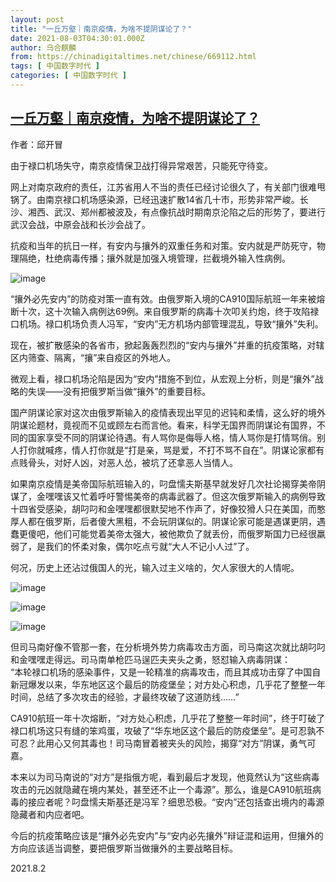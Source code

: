 ```yaml
---
layout: post
title: "一丘万壑｜南京疫情，为啥不提阴谋论了？"
date: 2021-08-03T04:30:01.000Z
author: 乌合麒麟
from: https://chinadigitaltimes.net/chinese/669112.html
tags: [ 中国数字时代 ]
categories: [ 中国数字时代 ]
---
```

<!--1627965001000-->
[一丘万壑｜南京疫情，为啥不提阴谋论了？](https://chinadigitaltimes.net/chinese/669112.html)
------

<div>
<p>作者：邱开冒</p><p>由于禄口机场失守，南京疫情保卫战打得异常艰苦，只能死守待变。</p><p>网上对南京政府的责任，江苏省用人不当的责任已经讨论很久了，有关部门很难甩锅了。由南京禄口机场感染源，已经迅速扩散14省几十市，形势非常严峻。长沙、湘西、武汉、郑州都被波及，有点像抗战时期南京沦陷之后的形势了，要进行武汉会战，中原会战和长沙会战了。</p><p>抗疫和当年的抗日一样，有安内与攘外的双重任务和对策。安内就是严防死守，物理隔绝，杜绝病毒传播；攘外就是加强入境管理，拦截境外输入性病例。</p><p><img src="https://chinadigitaltimes.net/chinese/files/2021/08/post-669112-6108c5ce47f36." alt="image" /></p><p>“攘外必先安内”的防疫对策一直有效。由俄罗斯入境的CA910国际航班一年来被熔断十次，这十次输入病例达69例。来自俄罗斯的病毒十次叩关约炮，终于攻陷禄口机场。禄口机场负责人冯军，“安内”无方机场内部管理混乱，导致“攘外”失利。</p><p>现在，被扩散感染的各省市，掀起轰轰烈烈的“安内与攘外”并重的抗疫策略，对辖区内筛查、隔离，“攘”来自疫区的外地人。</p><p>微观上看，禄口机场沦陷是因为“安内”措施不到位，从宏观上分析，则是“攘外”战略的失误——没有把俄罗斯当做“攘外”的重要目标。</p><p>国产阴谋论家对这次由俄罗斯输入的疫情表现出罕见的迟钝和柔情，这么好的境外阴谋论题材，竟视而不见或顾左右而言他。看来，科学无国界而阴谋论有国界，不同的国家享受不同的阴谋论待遇。有人骂你是侮辱人格，情人骂你是打情骂俏。别人打你就喊疼，情人打你就是“打是亲，骂是爱，不打不骂不自在”。阴谋论家都有点贱骨头，对好人凶，对恶人怂，被坑了还拿恶人当情人。</p><p>如果南京疫情是美帝国际航班输入的，叼盘懦夫斯基早就发好几次社论揭穿美帝阴谋了，金嘿嘿该又忙着呼吁警惕美帝的病毒武器了。但这次俄罗斯输入的病例导致十四省受感染，胡叼叼和金嘿嘿都很默契地不作声了，好像狡猾人只在美国，而憨厚人都在俄罗斯，后者傻大黑粗，不会玩阴谋似的。阴谋论家可能是遇谋更阴，遇蠢更傻吧，他们可能觉着美帝太强大，被他欺负了就丢份，而俄罗斯国力已经很羸弱了，是我们的怀柔对象，偶尔吃点亏就“大人不记小人过”了。</p><p>何况，历史上还沾过俄国人的光，输入过主义啥的，欠人家很大的人情呢。</p><p><img src="https://chinadigitaltimes.net/chinese/files/2021/08/post-669112-6108c5ce6e445." alt="image" /></p><p><img src="https://chinadigitaltimes.net/chinese/files/2021/08/post-669112-6108c5cea28e0." alt="image" /></p><p><img src="https://chinadigitaltimes.net/chinese/files/2021/08/post-669112-6108c5ceccbc2." alt="image" /></p><p>但司马南好像不管那一套，在分析境外势力病毒攻击方面，司马南这次就比胡叼叼和金嘿嘿走得远。司马南单枪匹马逞匹夫夹头之勇，怒怼输入病毒阴谋：<br />“本轮禄口机场的感染事件，又是一轮精准的病毒攻击，而且其成功击穿了中国自新冠爆发以来，华东地区这个最后的防疫堡垒；对方处心积虑，几乎花了整整一年时间，总结了多次攻击的经验，才最终攻破了这道防线……”</p><p>CA910航班一年十次熔断，“对方处心积虑，几乎花了整整一年时间”，终于叮破了禄口机场这只有缝的笨鸡蛋，攻破了“华东地区这个最后的防疫堡垒”。是可忍孰不可忍？此用心又何其毒也！司马南冒着被夹头的风险，揭穿“对方”阴谋，勇气可嘉。</p><p>本来以为司马南说的“对方”是指俄方呢，看到最后才发现，他竟然认为“这些病毒攻击的元凶就隐藏在境内某处，甚至还不止一个毒源”。那么，谁是CA910航班病毒的接应者呢？叼盘懦夫斯基还是冯军？细思恐极。“安内”还包括查出境内的毒源隐藏者和内应者吧。</p><p>今后的抗疫策略应该是“攘外必先安内”与“安内必先攘外”辩证混和运用，但攘外的方向应该适当调整，要把俄罗斯当做攘外的主要战略目标。</p><p>2021.8.2</p>
</div>
